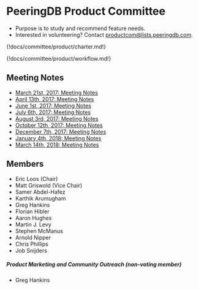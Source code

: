 
# PeeringDB Product Committee

- Purpose is to study and recommend feature needs.
- Interested in volunteering? Contact [productcom@lists.peeringdb.com](mailto:productcom@lists.peeringdb.com).

{!docs/committee/product/charter.md!}

{!docs/committee/product/workflow.md!}

## Meeting Notes

- [March 21st, 2017: Meeting Notes](notes/2017-03-21_Product_Committee_Notes.pdf)
- [April 13th, 2017: Meeting Notes](notes/2017-04-13_Product_Committee_Notes.pdf)
- [June 1st, 2017: Meeting Notes](notes/2017-06-01_Product_Committee_Notes.pdf)
- [July 6th, 2017: Meeting Notes](notes/2017-07-06_Product_Committee_Notes.pdf)
- [August 3rd, 2017: Meeting Notes](notes/2017-08-03_Product_Committee_Notes.pdf)
- [October 12th, 2017: Meeting Notes](notes/2017-10-12_Product_Committee_Notes.pdf)
- [December 7th, 2017: Meeting Notes](notes/2017-12-07_Product_Committee_Notes.pdf)
- [January 4th, 2018: Meeting Notes](notes/2018-01-04_Product_Committee_Notes.pdf)
- [March 14th, 2018: Meeting Notes](notes/2018-03-14_Product_Committee_Notes.pdf)

## Members
- Eric Loos (Chair)
- Matt Griswold (Vice Chair)
- Samer Abdel-Hafez
- Karthik Arumugham
- Greg Hankins
- Florian Hibler
- Aaron Hughes
- Martin J. Levy
- Stephen McManus
- Arnold Nipper
- Chris Phillips
- Job Snijders
##### Product Marketing and Community Outreach (non-voting member)
- Greg Hankins
